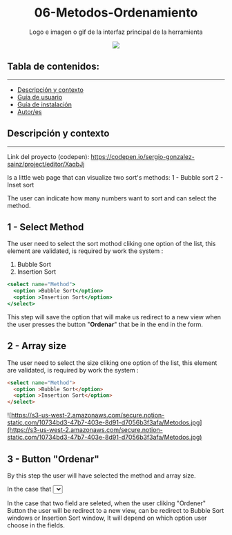 <h1 align="center"> 06-Metodos-Ordenamiento</h1>
<p align="center"> Logo e imagen o gif de la interfaz principal de la herramienta</p>
<p align="center"><img src="https://www.webdevelopersnotes.com/wp-content/uploads/create-a-simple-home-page.png"/></p> 

## Tabla de contenidos:
---

- [Descripción y contexto](#descripción-y-contexto)
- [Guía de usuario](#guía-de-usuario)
- [Guía de instalación](#guía-de-instalación)
- [Autor/es](#autores)


## Descripción y contexto
---
Link del proyecto (codepen): https://codepen.io/sergio-gonzalez-sainz/project/editor/XaqbJj

Is a little web page that can visualize two sort's methods:
1 - Bubble sort 
2 - Inset sort 

The user can indicate how many numbers want to sort and can select the method. 


## 1 - Select Method

The user need to select the sort mothod cliking  one option of the list, this element are validated, is required by work the system :

1. Bubble Sort 
2. Insertion Sort

```jsx
<select name="Method">
  <option >Bubble Sort</option>
  <option >Insertion Sort</option>
</select>
```

This step will save the option that will make us redirect to a new view when the user presses the button "**Ordenar**" that be in the end in the form. 

## 2 - Array size

The user need to select the size cliking one option of the list, this element are validated, is required by work the system :

```html
<select name="Method">
  <option >Bubble Sort</option>
  <option >Insertion Sort</option>
</select>
```

![https://s3-us-west-2.amazonaws.com/secure.notion-static.com/10734bd3-47b7-403e-8d91-d7056b3f3afa/Metodos.jpg](https://s3-us-west-2.amazonaws.com/secure.notion-static.com/10734bd3-47b7-403e-8d91-d7056b3f3afa/Metodos.jpg)

## 3 - Button "Ordenar"

By this step the user will have selected the method and array size. 

In the case that <select> of field Method or field Array Size are unselectec the system should show a Window alert() that notify to user that need to select one option in every field .

In the case that two field are seleted, when the user cliking "Ordener" Button the user will be redirect to a new view, can be redirect to Bubble Sort windows or Insertion Sort window, It will depend on which option user choose in the fields.



